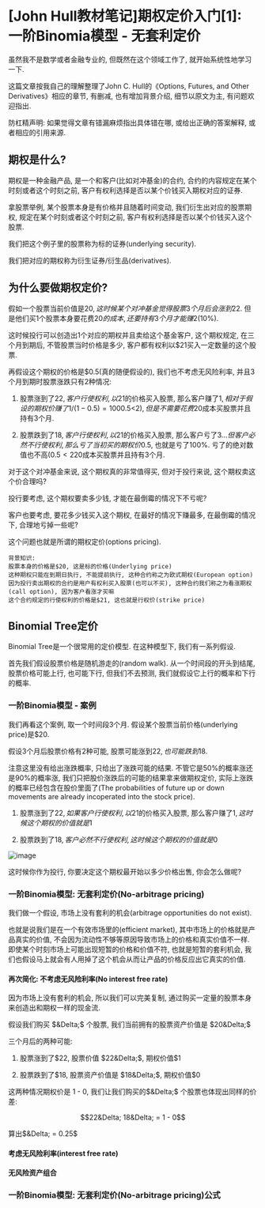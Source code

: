 # [John Hull教材笔记]期权定价入门[1]: 一阶Binomia模型 - 无套利定价

虽然我不是数学或者金融专业的, 但既然在这个领域工作了, 就开始系统性地学习一下.

这篇文章按我自己的理解整理了John C. Hull的《Options, Futures, and Other Derivatives》相应的章节, 有删减, 也有增加背景介绍, 细节以原文为主, 有问题欢迎指出. 

防杠精声明: 如果觉得文章有错漏麻烦指出具体错在哪, 或给出正确的答案解释, 或者相应的引用来源.


## 期权是什么?

期权是一种金融产品, 是一个和客户(比如对冲基金)的合约, 合约的内容规定在某个时刻或者这个时刻之前, 客户有权利选择是否以某个价钱买入期权对应的证券. 

拿股票举例, 某个股票本身是有价格并且随着时间变动, 我们衍生出对应的股票期权, 规定在某个时刻或者这个时刻之前, 客户有权利选择是否以某个价钱买入这个股票. 

我们把这个例子里的股票称为标的证券(underlying security). 

我们把对应的期权称为衍生证券/衍生品(derivatives). 

## 为什么要做期权定价?

假如一个股票当前价值是$20, 这时候某个对冲基金觉得股票3个月后会涨到$22. 但是他们买1个股票本身要花费$20的成本, 还要持有3个月才能赚$2(10%).

这时候投行可以创造出1个对应的期权并且卖给这个基金客户, 这个期权规定, 在三个月到期后, 不管股票当时价格是多少, 客户都有权利以$21买入一定数量的这个股票. 

再假设这个期权的价格是$0.5(真的随便假设的), 我们也不考虑无风险利率, 并且3个月到期时股票涨跌只有2种情况:

1. 股票涨到了$22, 客户行使权利, 以$21的价格买入股票, 那么客户赚了$1, 相对于假设的期权价赚了1/(1-0.5)=100%. 虽然赚的绝对数值不高($0.5<$2), 但是不需要花费$20成本买股票并且持有3个月. 

2. 股票跌到了$18, 客户行使权利, 以$21的价格买入股票, 那么客户亏了$3...但客户必然不行使权利, 那么亏了当初买的期权价$0.5, 也就是亏了100%. 亏了的绝对数值也不高($0.5<2%), 同样不需要花费$20成本买股票并且持有3个月.

对于这个对冲基金来说, 这个期权真的非常值得买, 但对于投行来说, 这个期权卖这个价合理吗? 

投行要考虑, 这个期权要卖多少钱, 才能在最倒霉的情况下不亏呢? 

客户也要考虑, 要花多少钱买入这个期权, 在最好的情况下赚最多, 在最倒霉的情况下, 合理地亏掉一些呢? 

这个问题也就是所谓的期权定价(options pricing). 

```
背景知识:
股票本身的价格是$20, 这是标的价格(Underlying price)
这种期权只能在到期日执行, 不能提前执行, 这种合约称之为欧式期权(European option)
因为投行卖出期权的合约是用户有权利买入股票(也可以不买), 这种合约我们称之为看涨期权(call option), 因为客户看涨才买嘛
这个合约规定的行使权利的价格是$21, 这也就是行权价(strike price)
```

## Binomial Tree定价

Binomial Tree是一个很常用的定价模型. 在这种模型下, 我们有一系列假设. 

首先我们假设股票价格是随机游走的(random walk). 从一个时间段的开头到结尾, 股票价格可能上行, 也可能下行, 但我们不去预测, 我们就假设它上行的概率和下行的概率. 

### 一阶Binomia模型 - 案例

我们再看这个案例, 取一个时间段3个月. 假设某个股票当前价格(underlying price)是$20. 

假设3个月后股票价格有2种可能, 股票可能涨到$22, 也可能跌到$18. 

注意这里没有给出涨跌概率, 只给出了涨跌可能的结果. 不管它是50%的概率涨还是90%的概率涨, 我们只把股价涨跌后的可能的结果拿来做期权定价, 实际上涨跌的概率已经包含在股价里面了(The probabilities of future up or down movements are already incoperated into the stock price).

1. 股票涨到了$22, 如果客户行使权利, 以$21的价格买入股票, 那么客户赚了$1, 这时候这个期权的价值就是$1

2. 股票跌到了$18, 客户必然不行使权利, 这时候这个期权的价值就是$0

![image](https://user-images.githubusercontent.com/5571030/206761957-1ab76bb4-23fb-4e95-84a0-ebbf8218d267.png)

这时候你作为投行, 你要决定这个期权最开始以多少价格出售, 你会怎么做呢?

### 一阶Binomia模型: 无套利定价(No-arbitrage pricing) 

我们做一个假设, 市场上没有套利的机会(arbitrage opportunities do not exist).

也就是说我们是在一个有效市场里的(efficient market), 其中市场上的价格就是产品真实的价值, 不会因为流动性不够等原因导致市场上的价格和真实价值不一样. 即使某个时刻市场上可能出现短暂的价格和价值不符, 也就是短暂的套利机会, 我们也假设马上就会有人用掉了这个机会从而让产品的价格反应出它真实的价值. 

#### 再次简化: 不考虑无风险利率(No interest free rate)

因为市场上没有套利的机会, 所以我们可以完美复制, 通过购买一定量的股票本身来创造出和期权一样的现金流. 

假设我们购买 $&Delta;$ 个股票, 我们当前拥有的股票资产价值是 $20&Delta;$

三个月后的两种可能:

1. 股票涨到了$22, 股票价值 $22&Delta;$, 期权价值$1

2. 股票跌到了$18, 股票资产价值是 $18&Delta;$, 期权价值$0

这两种情况期权价是 1 - 0, 我们让我们购买的$&Delta;$ 个股票也体现出同样的价差:

$$22&Delta; 18&Delta; = 1 - 0$$

算出$&Delta; = 0.25$ 


#### 考虑无风险利率(interest free rate)

#### 无风险资产组合

### 一阶Binomia模型: 无套利定价(No-arbitrage pricing)公式
